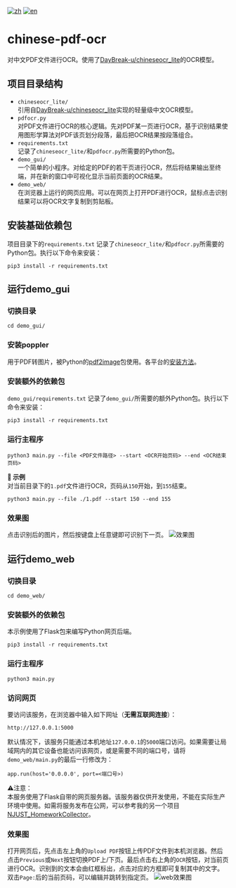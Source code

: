 [![zh](https://img.shields.io/badge/README-zh-red.svg)](./README.md)
[![en](https://img.shields.io/badge/README-en-gre.svg)](./README.en.md)

# chinese-pdf-ocr
对中文PDF文件进行OCR。使用了[DayBreak-u/chineseocr\_lite](https://github.com/DayBreak-u/chineseocr_lite)的OCR模型。

## 项目目录结构
- ```chineseocr_lite/```  
引用自[DayBreak-u/chineseocr\_lite](https://github.com/DayBreak-u/chineseocr_lite)实现的轻量级中文OCR模型。
- ```pdfocr.py```  
对PDF文件进行OCR的核心逻辑。先对PDF某一页进行OCR，基于识别结果使用图形学算法对PDF该页划分段落，最后把OCR结果按段落组合。
- ```requirements.txt```  
记录了```chineseocr_lite/```和```pdfocr.py```所需要的Python包。
- ```demo_gui/```  
一个简单的小程序。对给定的PDF的若干页进行OCR，然后将结果输出至终端，并在新的窗口中可视化显示当前页面的OCR结果。
- ```demo_web/```  
在浏览器上运行的网页应用。可以在网页上打开PDF进行OCR，鼠标点击识别结果可以将OCR文字复制到剪贴板。

## 安装基础依赖包
项目目录下的```requirements.txt```  记录了```chineseocr_lite/```和```pdfocr.py```所需要的Python包。执行以下命令来安装：
```
pip3 install -r requirements.txt
```

## 运行demo_gui
### 切换目录
```
cd demo_gui/
```

### 安装poppler
用于PDF转图片，被Python的[pdf2image](https://github.com/Belval/pdf2image)包使用。各平台的[安装方法](https://github.com/Belval/pdf2image#windows)。

### 安装额外的依赖包
```demo_gui/requirements.txt```  记录了```demo_gui/```所需要的额外Python包。执行以下命令来安装：
```
pip3 install -r requirements.txt
```

### 运行主程序
```
python3 main.py --file <PDF文件路径> --start <OCR开始页码> --end <OCR结束页码>
```
**📘 示例**  
对当前目录下的```1.pdf```文件进行OCR，页码从```150```开始，到```155```结束。
```
python3 main.py --file ./1.pdf --start 150 --end 155
```

### 效果图
点击识别后的图片，然后按键盘上任意键即可识别下一页。
![效果图](assets/demo.png)

## 运行demo_web
### 切换目录
```
cd demo_web/
```

### 安装额外的依赖包
本示例使用了Flask包来编写Python网页后端。
```
pip3 install -r requirements.txt
```

### 运行主程序
```
python3 main.py
```

### 访问网页
要访问该服务，在浏览器中输入如下网址（**无需互联网连接**）：
```
http://127.0.0.1:5000
```
默认情况下，该服务只能通过本机地址```127.0.0.1```的```5000```端口访问。如果需要让局域网内的其它设备也能访问该网页，或是需要不同的端口号，请将```demo_web/main.py```的最后一行修改为：
```
app.run(host='0.0.0.0', port=<端口号>)
```
⚠️注意：  
本服务使用了Flask自带的网页服务器。该服务器仅供开发使用，不能在实际生产环境中使用。如需将服务发布在公网，可以参考我的另一个项目[NJUST_HomeworkCollector](https://github.com/NewComer00/NJUST_HomeworkCollector)。

### 效果图
打开网页后，先点击左上角的```Upload PDF```按钮上传PDF文件到本机浏览器。然后点击```Previous```或```Next```按钮切换PDF上/下页。最后点击右上角的```OCR```按钮，对当前页进行OCR。识别到的文本会由红框标出，点击对应的方框即可复制其中的文字。双击```Page:```后的当前页码，可以编辑并跳转到指定页。
![web效果图](assets/demo_web.png)

